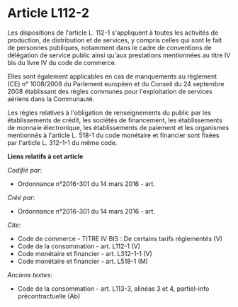 # Article L112-2

Les dispositions de l'article L. 112-1 s'appliquent à toutes les activités de production, de distribution et de services, y
compris celles qui sont le fait de personnes publiques, notamment dans le cadre de conventions de délégation de service
public ainsi qu'aux prestations mentionnées au titre IV bis du livre IV du code de commerce. 

Elles sont également applicables en cas de manquements au règlement (CE) n° 1008/2008 du Parlement européen et du Conseil du
24 septembre 2008 établissant des règles communes pour l'exploitation de services aériens dans la Communauté. 

Les règles relatives à l'obligation de renseignements du public par les établissements de crédit, les sociétés de
financement, les établissements de monnaie électronique, les établissements de paiement et les organismes mentionnés à
l'article L. 518-1 du code monétaire et financier sont fixées par l'article L. 312-1-1 du même code.

**Liens relatifs à cet article**

_Codifié par_:

  - Ordonnance n°2016-301 du 14 mars 2016 - art.

_Créé par_:

  - Ordonnance n°2016-301 du 14 mars 2016 - art.

_Cite_:

  - Code de commerce -  TITRE IV BIS : De certains tarifs réglementés (V)
  - Code de la consommation - art. L112-1 (V)
  - Code monétaire et financier - art. L312-1-1 (V)
  - Code monétaire et financier - art. L518-1 (M)

_Anciens textes_:

  - Code de la consommation - art. L113-3, alinéas 3 et 4, partiel-info précontractuelle (Ab)

